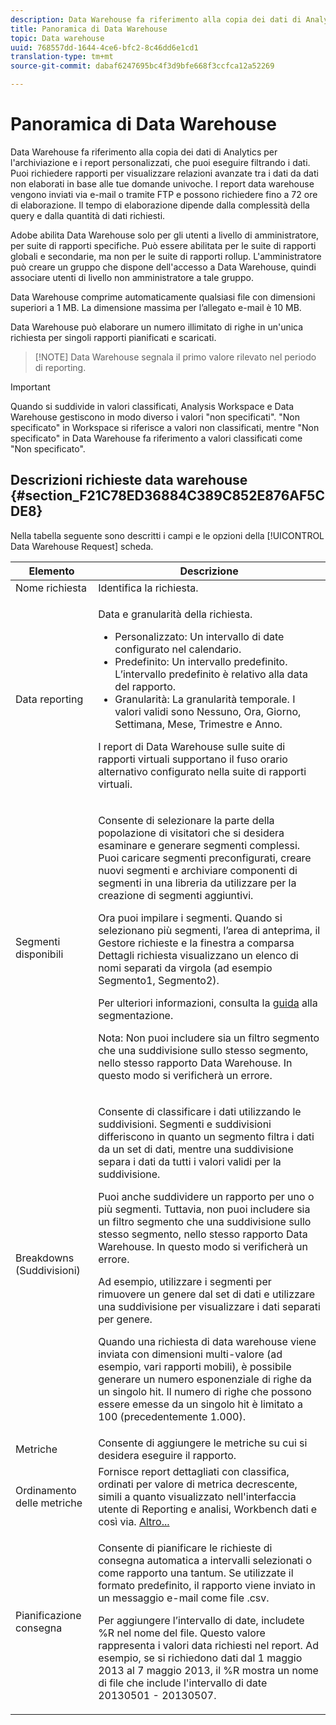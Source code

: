 ```yaml
---
description: Data Warehouse fa riferimento alla copia dei dati di Analytics per l'archiviazione e i report personalizzati, che puoi eseguire filtrando i dati. Puoi richiedere rapporti per visualizzare relazioni avanzate tra i dati da dati non elaborati in base alle tue domande univoche. I report data warehouse vengono inviati via e-mail o tramite FTP e possono richiedere fino a 72 ore di elaborazione. Il tempo di elaborazione dipende dalla complessità della query e dalla quantità di dati richiesti.
title: Panoramica di Data Warehouse
topic: Data warehouse
uuid: 768557dd-1644-4ce6-bfc2-8c46dd6e1cd1
translation-type: tm+mt
source-git-commit: dabaf6247695bc4f3d9bfe668f3ccfca12a52269

---
```



# Panoramica di Data Warehouse

Data Warehouse fa riferimento alla copia dei dati di Analytics per l&#39;archiviazione e i report personalizzati, che puoi eseguire filtrando i dati. Puoi richiedere rapporti per visualizzare relazioni avanzate tra i dati da dati non elaborati in base alle tue domande univoche. I report data warehouse vengono inviati via e-mail o tramite FTP e possono richiedere fino a 72 ore di elaborazione. Il tempo di elaborazione dipende dalla complessità della query e dalla quantità di dati richiesti.

Adobe abilita Data Warehouse solo per gli utenti a livello di amministratore, per suite di rapporti specifiche. Può essere abilitata per le suite di rapporti globali e secondarie, ma non per le suite di rapporti rollup. L&#39;amministratore può creare un gruppo che dispone dell&#39;accesso a Data Warehouse, quindi associare utenti di livello non amministratore a tale gruppo.

Data Warehouse comprime automaticamente qualsiasi file con dimensioni superiori a 1 MB. La dimensione massima per l’allegato e-mail è 10 MB.

Data Warehouse può elaborare un numero illimitato di righe in un&#39;unica richiesta per singoli rapporti pianificati e scaricati.

>[!NOTE] Data Warehouse segnala il primo valore rilevato nel periodo di reporting.

>[!IMPORTANT]
>
>Quando si suddivide in valori classificati, Analysis Workspace e Data Warehouse gestiscono in modo diverso i valori &quot;non specificati&quot;. &quot;Non specificato&quot; in Workspace si riferisce a valori non classificati, mentre &quot;Non specificato&quot; in Data Warehouse fa riferimento a valori classificati come &quot;Non specificato&quot;.

## Descrizioni richieste data warehouse {#section_F21C78ED36884C389C852E876AF5CDE8}

Nella tabella seguente sono descritti i campi e le opzioni della [!UICONTROL Data Warehouse Request] scheda.

<table id="table_7325A2466866460E8B0AF7D696152713"> 
 <thead> 
  <tr> 
   <th colname="col1" class="entry"> Elemento </th> 
   <th colname="col2" class="entry"> Descrizione </th> 
  </tr> 
 </thead>
 <tbody> 
  <tr> 
   <td colname="col1"> <span class="wintitle"> Nome richiesta</span> </td> 
   <td colname="col2"> Identifica la richiesta. </td> 
  </tr> 
  <tr> 
   <td colname="col1"> <span class="wintitle"> Data reporting</span> </td> 
   <td colname="col2"> <p>Data e granularità della richiesta. </p> 
    <ul id="ul_C00F4529BD9E4113B517A61751B1DD5C"> 
     <li id="li_4D7C26812DF94ED7B64F985309541F46"> <span class="wintitle"> Personalizzato</span>: Un intervallo di date configurato nel calendario. </li> 
     <li id="li_2B272087006847148A936350D1B2D523"> <span class="wintitle"> Predefinito</span>: Un intervallo predefinito. L’intervallo predefinito è relativo alla data del rapporto. </li> 
     <li id="li_745989965BB94D489FF7046587E13C42"> <span class="wintitle"> Granularità</span>: La granularità temporale. I valori validi sono Nessuno, Ora, Giorno, Settimana, Mese, Trimestre e Anno. </li> 
    </ul> <p>I report di Data Warehouse sulle suite di rapporti virtuali supportano il fuso orario alternativo configurato nella suite di rapporti virtuali. </p> </td> 
  </tr> 
  <tr> 
   <td colname="col1"> <span class="wintitle"> Segmenti disponibili</span> </td> 
   <td colname="col2"> <p>Consente di selezionare la parte della popolazione di visitatori che si desidera esaminare e generare segmenti complessi. Puoi caricare segmenti preconfigurati, creare nuovi segmenti e archiviare componenti di segmenti in una libreria da utilizzare per la creazione di segmenti aggiuntivi. </p> <p>Ora puoi impilare i segmenti. Quando si selezionano più segmenti, l’area di anteprima, il Gestore richieste e la finestra a comparsa Dettagli richiesta visualizzano un elenco di nomi separati da virgola (ad esempio Segmento1, Segmento2). </p> <p>Per ulteriori informazioni, consulta la <a href="/help/components/c-segmentation/seg-home.md"> guida</a> alla segmentazione. </p> <p>Nota:  Non puoi includere sia un filtro segmento che una suddivisione sullo stesso segmento, nello stesso rapporto Data Warehouse. In questo modo si verificherà un errore. </p> </td> 
  </tr> 
  <tr> 
   <td colname="col1"> <span class="wintitle">Breakdowns (Suddivisioni)</span> </td> 
   <td colname="col2"> <p>Consente di classificare i dati utilizzando le suddivisioni. Segmenti e suddivisioni differiscono in quanto un segmento filtra i dati da un set di dati, mentre una suddivisione separa i dati da tutti i valori validi per la suddivisione. </p> Puoi anche suddividere un rapporto per uno o più segmenti. Tuttavia, non puoi includere sia un filtro segmento che una suddivisione sullo stesso segmento, nello stesso rapporto Data Warehouse. In questo modo si verificherà un errore. <p> Ad esempio, utilizzare i segmenti per rimuovere un genere dal set di dati e utilizzare una suddivisione per visualizzare i dati separati per genere. </p> <p>Quando una richiesta di data warehouse viene inviata con dimensioni multi-valore (ad esempio, vari rapporti mobili), è possibile generare un numero esponenziale di righe da un singolo hit. Il numero di righe che possono essere emesse da un singolo hit è limitato a 100 (precedentemente 1.000). </p> </td> 
  </tr> 
  <tr> 
   <td colname="col1"> <span class="wintitle"> Metriche</span> </td> 
   <td colname="col2">Consente di aggiungere le metriche su cui si desidera eseguire il rapporto. </td> 
  </tr> 
  <tr> 
   <td colname="col1"><span class="wintitle"> Ordinamento delle metriche</span> </td> 
   <td colname="col2">Fornisce report dettagliati con classifica, ordinati per valore di metrica decrescente, simili a quanto visualizzato nell'interfaccia utente di Reporting e analisi, Workbench dati e così via. <a href="/help/export/data-warehouse/sorting-by-metric.md"  > Altro...</a> </td> 
  </tr> 
  <tr> 
   <td colname="col1"> <span class="wintitle"> Pianificazione consegna</span> </td> 
   <td colname="col2"> <p>Consente di pianificare le richieste di consegna automatica a intervalli selezionati o come rapporto una tantum. Se utilizzate il formato predefinito, il rapporto viene inviato in un messaggio e-mail come file .csv. </p> <p>Per aggiungere l’intervallo di date, includete <span class="filepath"> %R</span> nel nome del file. Questo valore rappresenta i valori data richiesti nel report. Ad esempio, se si richiedono dati dal 1 maggio 2013 al 7 maggio 2013, il <span class="filepath"> %R</span> mostra un nome di file che include l'intervallo di date 20130501 - 20130507. </p> </td> 
  </tr> 
 </tbody> 
</table>

